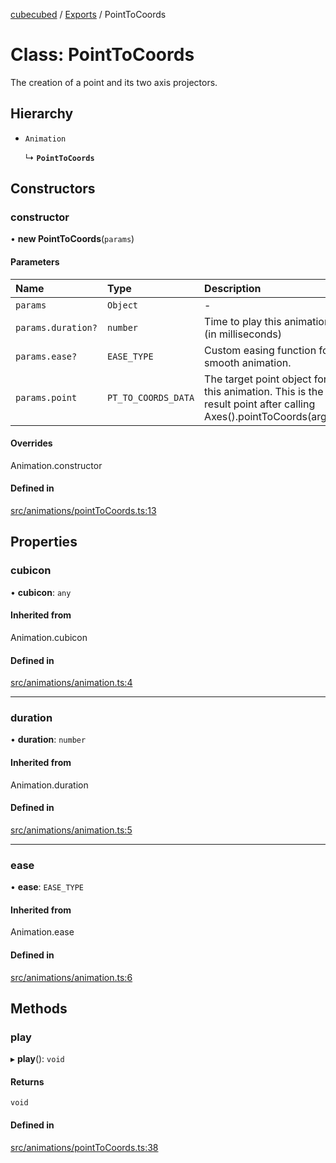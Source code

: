 [cubecubed](/reference/README.md) / [Exports](/reference/modules.md) / PointToCoords

# Class: PointToCoords

The creation of a point and its two axis projectors.

## Hierarchy

- `Animation`

  ↳ **`PointToCoords`**

## Constructors

### constructor

• **new PointToCoords**(`params`)

#### Parameters

| Name | Type | Description |
| :------ | :------ | :------ |
| `params` | `Object` | - |
| `params.duration?` | `number` | Time to play this animation. (in milliseconds) |
| `params.ease?` | `EASE_TYPE` | Custom easing function for smooth animation. |
| `params.point` | `PT_TO_COORDS_DATA` | The target point object for this animation.  This is the result point after calling Axes().pointToCoords(args). |

#### Overrides

Animation.constructor

#### Defined in

[src/animations/pointToCoords.ts:13](https://github.com/imaphatduc/cubecubed/blob/dfe7a5d/src/animations/pointToCoords.ts#L13)

## Properties

### cubicon

• **cubicon**: `any`

#### Inherited from

Animation.cubicon

#### Defined in

[src/animations/animation.ts:4](https://github.com/imaphatduc/cubecubed/blob/dfe7a5d/src/animations/animation.ts#L4)

___

### duration

• **duration**: `number`

#### Inherited from

Animation.duration

#### Defined in

[src/animations/animation.ts:5](https://github.com/imaphatduc/cubecubed/blob/dfe7a5d/src/animations/animation.ts#L5)

___

### ease

• **ease**: `EASE_TYPE`

#### Inherited from

Animation.ease

#### Defined in

[src/animations/animation.ts:6](https://github.com/imaphatduc/cubecubed/blob/dfe7a5d/src/animations/animation.ts#L6)

## Methods

### play

▸ **play**(): `void`

#### Returns

`void`

#### Defined in

[src/animations/pointToCoords.ts:38](https://github.com/imaphatduc/cubecubed/blob/dfe7a5d/src/animations/pointToCoords.ts#L38)
